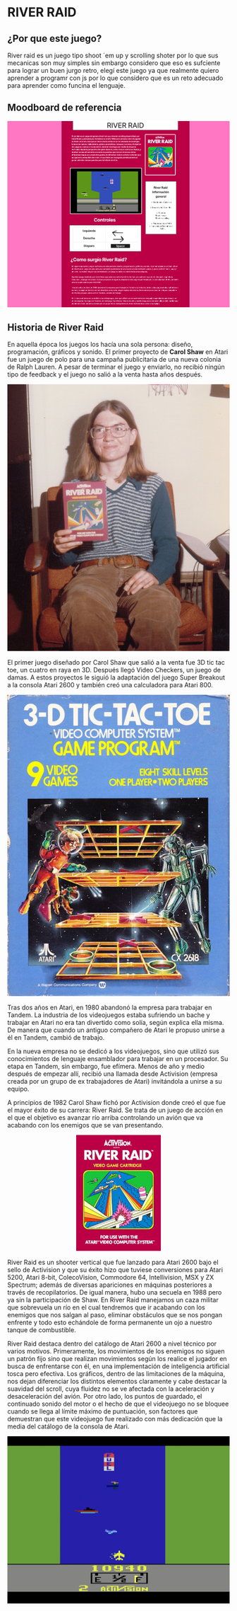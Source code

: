 # RIVER RAID

## ¿Por que este juego?
River raid es un juego tipo shoot ´em up y scrolling shoter por lo que sus mecanicas son muy simples sin embargo considero que eso es sufciente para lograr un buen jurgo retro, elegí este juego ya que realmente quiero aprender a programr con js por lo que considero que es un reto adecuado para aprender como funcina el lenguaje.

## Moodboard de referencia

![Moodboard](./Assets/River-raid.png)

## Historia de River Raid

En aquella época los juegos los hacía una sola persona: diseño, programación, gráficos y sonido. El primer proyecto de **Carol Shaw** en Atari fue un juego de polo para una campaña publicitaria de una nueva colonia de Ralph Lauren. A pesar de terminar el juego y enviarlo, no recibió ningún tipo de feedback y el juego no salió a la venta hasta años después.

![CarolShaw](./Assets/Carol%20Shaw.jpg)

El primer juego diseñado por Carol Shaw que salió a la venta fue 3D tic tac toe, un cuatro en raya en 3D. Después llegó Video Checkers, un juego de damas. A estos proyectos le siguió la adaptación del juego Super Breakout a la consola Atari 2600 y también creó una calculadora para Atari 800.

![Tic-tac-toe](./Assets/tic-tac-toe.jpg)

Tras dos años en Atari, en 1980 abandonó la empresa para trabajar en Tandem. La industria de los videojuegos estaba sufriendo un bache y trabajar en Atari no era tan divertido como solía, según explica ella misma. De manera que cuando un antiguo compañero de Atari le propuso unirse a él en Tandem, cambió de trabajo.

En la nueva empresa no se dedicó a los videojuegos, sino que utilizó sus conocimientos de lenguaje ensamblador para trabajar en un procesador. Su etapa en Tandem, sin embargo, fue efímera. Menos de año y medio después de empezar allí, recibió una llamada desde Activision (empresa creada por un grupo de ex trabajadores de Atari) invitándola a unirse a su equipo.

A principios de 1982 Carol Shaw fichó por Activision donde creó el que fue el mayor éxito de su carrera: River Raid. Se trata de un juego de acción en el que el objetivo es avanzar río arriba controlando un avión que va acabando con los enemigos que se van presentando.

<div align="center">

 ![RiverRaidPortada](./Assets/river-raid.jpg)

</div>

River Raid es un shooter vertical que fue lanzado para Atari 2600 bajo el sello de Activision y que su éxito hizo que tuviese conversiones para Atari 5200, Atari 8-bit, ColecoVision, Commodore 64, Intellivision, MSX y ZX Spectrum; además de diversas apariciones en máquinas posteriores a través de recopilatorios. De igual manera, hubo una secuela en 1988 pero ya sin la participación de Shaw. En River Raid manejamos un caza militar que sobrevuela un río en el cual tendremos que ir acabando con los enemigos que nos salgan al paso, eliminar obstáculos que se nos pongan enfrente y todo esto echándole de forma permanente un ojo a nuestro tanque de combustible.


River Raid destaca dentro del catálogo de Atari 2600 a nivel técnico por varios motivos. Primeramente, los movimientos de los enemigos no siguen un patrón fijo sino que realizan movimientos según los realice el jugador en busca de enfrentarse con él, en una implementación de inteligencia artificial tosca pero efectiva. Los gráficos, dentro de las limitaciones de la máquina, nos dejan diferenciar los distintos elementos claramente y cabe destacar la suavidad del scroll, cuya fluidez no se ve afectada con la aceleración y desaceleración del avión. Por otro lado, los puntos de guardado, el continuado sonido del motor o el hecho de que el videojuego no se bloquee cuando se llega al límite máximo de puntuación, son factores que demuestran que este videojuego fue realizado con más dedicación que la media del catálogo de la consola de Atari.

![GamePlay](./Assets/gameoplay.jpg)

